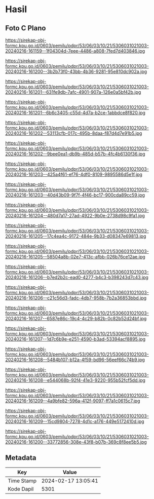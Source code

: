 # Hasil

## Foto C Plano

https://sirekap-obj-formc.kpu.go.id/0603/pemilu/pdpr/53/06/03/10/21/5306031021003-20240216-161159--1f04304d-7eee-4486-a808-7fed7d403846.jpg

https://sirekap-obj-formc.kpu.go.id/0603/pemilu/pdpr/53/06/03/10/21/5306031021003-20240216-161200--3b2b73f0-43bb-4b36-9281-95e810dc902a.jpg

https://sirekap-obj-formc.kpu.go.id/0603/pemilu/pdpr/53/06/03/10/21/5306031021003-20240216-161201--631fe9db-7afc-4901-907a-126e0a5bf42b.jpg

https://sirekap-obj-formc.kpu.go.id/0603/pemilu/pdpr/53/06/03/10/21/5306031021003-20240216-161201--6b6c3405-c55d-4d7a-b2ce-1abbdce8f820.jpg

https://sirekap-obj-formc.kpu.go.id/0603/pemilu/pdpr/53/06/03/10/21/5306031021003-20240216-161202--53113cfb-017c-495b-8daa-f87d4d7e91b5.jpg

https://sirekap-obj-formc.kpu.go.id/0603/pemilu/pdpr/53/06/03/10/21/5306031021003-20240216-161202--9bee0ea1-db9b-485d-b57b-4fc4b6130f36.jpg

https://sirekap-obj-formc.kpu.go.id/0603/pemilu/pdpr/53/06/03/10/21/5306031021003-20240216-161203--425a4f61-ef76-4df0-8109-9895586d5e1f.jpg

https://sirekap-obj-formc.kpu.go.id/0603/pemilu/pdpr/53/06/03/10/21/5306031021003-20240216-161203--40d43b09-9f7f-4f46-bc17-900cda89cc59.jpg

https://sirekap-obj-formc.kpu.go.id/0603/pemilu/pdpr/53/06/03/10/21/5306031021003-20240216-161204--480d7a17-27ad-4922-9b0e-2738d98c9fa1.jpg

https://sirekap-obj-formc.kpu.go.id/0603/pemilu/pdpr/53/06/03/10/21/5306031021003-20240216-161205--17c4ea4c-9172-484e-9b33-d08347e69813.jpg

https://sirekap-obj-formc.kpu.go.id/0603/pemilu/pdpr/53/06/03/10/21/5306031021003-20240216-161205--58504a8b-02e7-413c-afbb-026b76ce12ae.jpg

https://sirekap-obj-formc.kpu.go.id/0603/pemilu/pdpr/53/06/03/10/21/5306031021003-20240216-161206--b7ed2b2c-ead0-4277-b4c3-b398243d7c43.jpg

https://sirekap-obj-formc.kpu.go.id/0603/pemilu/pdpr/53/06/03/10/21/5306031021003-20240216-161206--c21c56d3-fadc-4db7-958b-7b2a36853bbd.jpg

https://sirekap-obj-formc.kpu.go.id/0603/pemilu/pdpr/53/06/03/10/21/5306031021003-20240216-161207--6587e86c-19c4-4c29-b82b-0c82b52d24bf.jpg

https://sirekap-obj-formc.kpu.go.id/0603/pemilu/pdpr/53/06/03/10/21/5306031021003-20240216-161207--1d7c6b9e-e251-4590-b3ad-53394acf8895.jpg

https://sirekap-obj-formc.kpu.go.id/0603/pemilu/pdpr/53/06/03/10/21/5306031021003-20240216-161208--5484b107-b12a-4f59-bd96-56eef66c74b9.jpg

https://sirekap-obj-formc.kpu.go.id/0603/pemilu/pdpr/53/06/03/10/21/5306031021003-20240216-161208--e544068b-92f4-41e3-9220-955b52fcf5dd.jpg

https://sirekap-obj-formc.kpu.go.id/0603/pemilu/pdpr/53/06/03/10/21/5306031021003-20240216-161209--4a9bfe82-596a-412f-9097-ff7a1c0615c7.jpg

https://sirekap-obj-formc.kpu.go.id/0603/pemilu/pdpr/53/06/03/10/21/5306031021003-20240216-161209--15cd9804-7278-4d1c-a176-449e5172410d.jpg

https://sirekap-obj-formc.kpu.go.id/0603/pemilu/pdpr/53/06/03/10/21/5306031021003-20240216-161200--33772856-308e-43f8-b07b-369c8f8ee5b5.jpg


## Metadata

| Key        | Value               |
| ---------- | ------------------- |
| Time Stamp | 2024-02-17 13:05:41 |
| Kode Dapil | 5301                |



